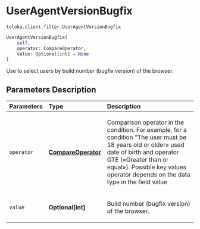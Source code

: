 # UserAgentVersionBugfix
`toloka.client.filter.UserAgentVersionBugfix`

```python
UserAgentVersionBugfix(
    self,
    operator: CompareOperator,
    value: Optional[int] = None
)
```

Use to select users by build number (bugfix version) of the browser.

## Parameters Description

| Parameters | Type | Description |
| :----------| :----| :-----------|
`operator`|**[CompareOperator](toloka.client.primitives.operators.CompareOperator.md)**|<p>Comparison operator in the condition. For example, for a condition &quot;The user must be 18 years old or older» used date of birth and operator GTE («Greater than or equal»). Possible key values operator depends on the data type in the field value</p>
`value`|**Optional\[int\]**|<p>Build number (bugfix version) of the browser.</p>
